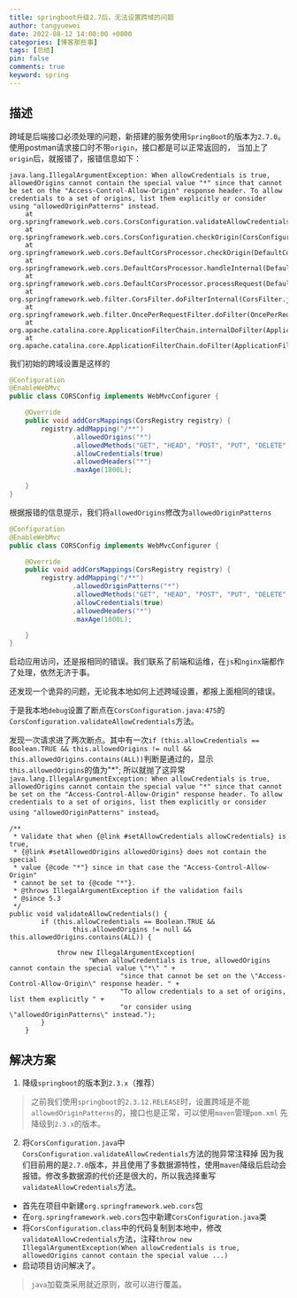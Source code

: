 ```yaml
---
title: springboot升级2.7后，无法设置跨域的问题
author: tangyuewei
date: 2022-08-12 14:00:00 +0800
categories: [博客那些事]
tags: [总结]
pin: false
comments: true
keyword: spring
---
```


## 描述
跨域是后端接口必须处理的问题，新搭建的服务使用`SpringBoot`的版本为`2.7.0`。使用postman请求接口时不带`origin`，接口都是可以正常返回的，
当加上了`origin`后，就报错了，报错信息如下：
```
java.lang.IllegalArgumentException: When allowCredentials is true, allowedOrigins cannot contain the special value "*" since that cannot be set on the "Access-Control-Allow-Origin" response header. To allow credentials to a set of origins, list them explicitly or consider using "allowedOriginPatterns" instead.
	at org.springframework.web.cors.CorsConfiguration.validateAllowCredentials(CorsConfiguration.java:475)
	at org.springframework.web.cors.CorsConfiguration.checkOrigin(CorsConfiguration.java:579)
	at org.springframework.web.cors.DefaultCorsProcessor.checkOrigin(DefaultCorsProcessor.java:174)
	at org.springframework.web.cors.DefaultCorsProcessor.handleInternal(DefaultCorsProcessor.java:116)
	at org.springframework.web.cors.DefaultCorsProcessor.processRequest(DefaultCorsProcessor.java:95)
	at org.springframework.web.filter.CorsFilter.doFilterInternal(CorsFilter.java:87)
	at org.springframework.web.filter.OncePerRequestFilter.doFilter(OncePerRequestFilter.java:117)
	at org.apache.catalina.core.ApplicationFilterChain.internalDoFilter(ApplicationFilterChain.java:189)
	at org.apache.catalina.core.ApplicationFilterChain.doFilter(ApplicationFilterChain.java:162)
```
我们初始的跨域设置是这样的
```java
@Configuration
@EnableWebMvc
public class CORSConfig implements WebMvcConfigurer {

    @Override
    public void addCorsMappings(CorsRegistry registry) {
        registry.addMapping("/**")
                .allowedOrigins("*")
                .allowedMethods("GET", "HEAD", "POST", "PUT", "DELETE", "OPTIONS")
                .allowCredentials(true)
                .allowedHeaders("*")
                .maxAge(1800L);

    }
}
```
根据报错的信息提示，我们将`allowedOrigins`修改为`allowedOriginPatterns`
```java
@Configuration
@EnableWebMvc
public class CORSConfig implements WebMvcConfigurer {

    @Override
    public void addCorsMappings(CorsRegistry registry) {
        registry.addMapping("/**")
                .allowedOriginPatterns("*")
                .allowedMethods("GET", "HEAD", "POST", "PUT", "DELETE", "OPTIONS")
                .allowCredentials(true)
                .allowedHeaders("*")
                .maxAge(1800L);

    }
}
```
启动应用访问，还是报相同的错误。我们联系了前端和运维，在`js`和`nginx`端都作了处理，依然无济于事。

还发现一个诡异的问题，无论我本地如何上述跨域设置，都报上面相同的错误。

于是我本地`debug`设置了断点在`CorsConfiguration.java:475`的`CorsConfiguration.validateAllowCredentials`方法。

发现一次请求进了两次断点。其中有一次`if (this.allowCredentials == Boolean.TRUE &&
this.allowedOrigins != null && this.allowedOrigins.contains(ALL))`判断是通过的，显示`this.allowedOrigins`的值为"*";
所以就抛了这异常`java.lang.IllegalArgumentException: When allowCredentials is true, allowedOrigins cannot contain the special value "*" since that cannot be set on the "Access-Control-Allow-Origin" response header. To allow credentials to a set of origins, list them explicitly or consider using "allowedOriginPatterns" instead`。
```
/**
 * Validate that when {@link #setAllowCredentials allowCredentials} is true,
 * {@link #setAllowedOrigins allowedOrigins} does not contain the special
 * value {@code "*"} since in that case the "Access-Control-Allow-Origin"
 * cannot be set to {@code "*"}.
 * @throws IllegalArgumentException if the validation fails
 * @since 5.3
 */
public void validateAllowCredentials() {
		if (this.allowCredentials == Boolean.TRUE &&
				this.allowedOrigins != null && this.allowedOrigins.contains(ALL)) {

			throw new IllegalArgumentException(
					"When allowCredentials is true, allowedOrigins cannot contain the special value \"*\" " +
							"since that cannot be set on the \"Access-Control-Allow-Origin\" response header. " +
							"To allow credentials to a set of origins, list them explicitly " +
							"or consider using \"allowedOriginPatterns\" instead.");
		}
	}
```


## 解决方案
1. 降级`springboot`的版本到`2.3.x`（推荐）
>之前我们使用`springboot`的`2.3.12.RELEASE`时，设置跨域是不能`allowedOriginPatterns`的，接口也是正常，可以使用`maven`管理`pom.xml`
>先降级到`2.3.x`的版本。
2. 将`CorsConfiguration.java`中`CorsConfiguration.validateAllowCredentials`方法的抛异常注释掉
因为我们目前用的是`2.7.0`版本，并且使用了多数据源特性，使用`maven`降级后启动会报错。修改多数据源的代价还是很大的，所以我选择重写
`validateAllowCredentials`方法。
 - 首先在项目中新建`org.springframework.web.cors`包
 - 在`org.springframework.web.cors`包中新建`CorsConfiguration.java`类
 - 将`CorsConfiguration.class`中的代码复制到本地中，修改`validateAllowCredentials`方法，注释`throw new
IllegalArgumentException(When allowCredentials is true, allowedOrigins cannot contain the special value ...)`
 - 启动项目访问解决了。
>`java`加载类采用就近原则，故可以进行覆盖。
